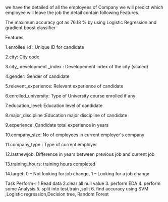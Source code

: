 we have the detailed of all the employees of Company  we will predict which employee will leave the job 
the detail contain following Features.
 
The maximum accuracy got as 76.18 % by using Logistic Regression and gradient boost classifier

Features

1.enrollee_id : Unique ID for candidate

2.city: City code

3.city_ development _index : Developement index of the city (scaled)

4.gender: Gender of candidate

5.relevent_experience: Relevant experience of candidate

6.enrolled_university: Type of University course enrolled if any

7.education_level: Education level of candidate

8.major_discipline :Education major discipline of candidate

9.experience: Candidate total experience in years

10.company_size: No of employees in current employer's company

11.company_type : Type of current employer

12.lastnewjob: Difference in years between previous job and current job

13.training_hours: training hours completed

14.target: 0 – Not looking for job change, 1 – Looking for a job change

Task Perform-:
1.Read data
2.clear all null value
3. perform EDA
4. perform some Analysis
5. split into test,train ,split
6. find accuracy using SVM ,Logistic regression,Decision tree, Random Forest
